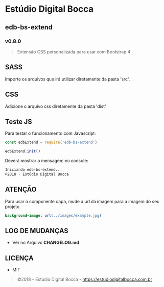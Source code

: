 # Estúdio Digital Bocca

## edb-bs-extend

### v0.8.0

> Extensão CSS personalizada para usar com Bootstrap 4

## SASS

Importe os arquivos que irá utilizar diretamente da pasta 'src'.

## CSS

Adicione o arquivo css diretamente da pasta 'dist'

## Teste JS

Para testar o funcionamento com Javascript:

```javascript
const edbExtend = require('edb-bs-extend')

edbExtend.init()
```

Deverá mostrar a mensagem no console:

```bash
Iniciando edb-bs-extend...
©2018 - Estúdio Digital Bocca
```

## ATENÇÃO

Para usar o componente capa, mude a url da imagem para a imagem do seu projeto.

```sass
background-image: url(../images/example.jpg)
```

## LOG DE MUDANÇAS

- Ver no Arquivo **CHANGELOG.md**

## LICENÇA

- MIT

> ©2018 - Estúdio Digital Bocca - <https://estudiodigitalbocca.com.br>